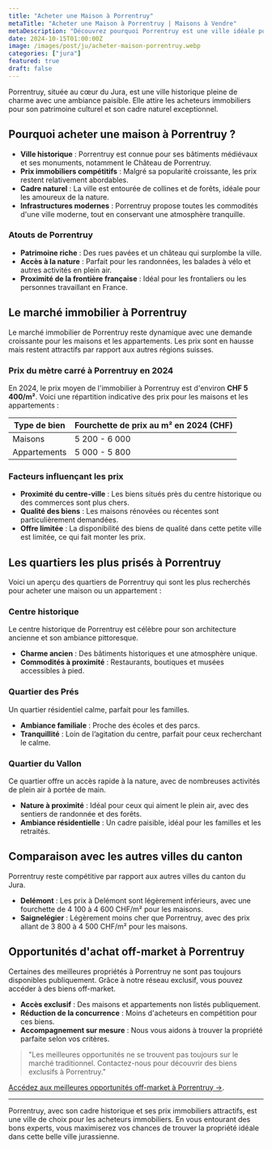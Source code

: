```yaml
---
title: "Acheter une Maison à Porrentruy"
metaTitle: "Acheter une Maison à Porrentruy | Maisons à Vendre"
metaDescription: "Découvrez pourquoi Porrentruy est une ville idéale pour acheter une maison. Explorez le marché immobilier local, les quartiers prisés et nos conseils pour réussir votre achat."
date: 2024-10-15T01:00:00Z
image: /images/post/ju/acheter-maison-porrentruy.webp
categories: ["jura"]
featured: true
draft: false
---
```


Porrentruy, située au cœur du Jura, est une ville historique pleine de charme avec une ambiance paisible. Elle attire les acheteurs immobiliers pour son patrimoine culturel et son cadre naturel exceptionnel. 

## Pourquoi acheter une maison à Porrentruy ?

- **Ville historique** : Porrentruy est connue pour ses bâtiments médiévaux et ses monuments, notamment le Château de Porrentruy.
- **Prix immobiliers compétitifs** : Malgré sa popularité croissante, les prix restent relativement abordables.
- **Cadre naturel** : La ville est entourée de collines et de forêts, idéale pour les amoureux de la nature.
- **Infrastructures modernes** : Porrentruy propose toutes les commodités d'une ville moderne, tout en conservant une atmosphère tranquille.

### Atouts de Porrentruy
- **Patrimoine riche** : Des rues pavées et un château qui surplombe la ville.
- **Accès à la nature** : Parfait pour les randonnées, les balades à vélo et autres activités en plein air.
- **Proximité de la frontière française** : Idéal pour les frontaliers ou les personnes travaillant en France.

## Le marché immobilier à Porrentruy

Le marché immobilier de Porrentruy reste dynamique avec une demande croissante pour les maisons et les appartements. Les prix sont en hausse mais restent attractifs par rapport aux autres régions suisses.

### Prix du mètre carré à Porrentruy en 2024

En 2024, le prix moyen de l'immobilier à Porrentruy est d'environ **CHF 5 400/m²**. Voici une répartition indicative des prix pour les maisons et les appartements :

| Type de bien             | Fourchette de prix au m² en 2024 (CHF) |
|--------------------------|----------------------------------------|
| Maisons                  | 5 200 - 6 000                         |
| Appartements             | 5 000 - 5 800                         |

### Facteurs influençant les prix
- **Proximité du centre-ville** : Les biens situés près du centre historique ou des commerces sont plus chers.
- **Qualité des biens** : Les maisons rénovées ou récentes sont particulièrement demandées.
- **Offre limitée** : La disponibilité des biens de qualité dans cette petite ville est limitée, ce qui fait monter les prix.

## Les quartiers les plus prisés à Porrentruy

Voici un aperçu des quartiers de Porrentruy qui sont les plus recherchés pour acheter une maison ou un appartement :

### Centre historique

Le centre historique de Porrentruy est célèbre pour son architecture ancienne et son ambiance pittoresque.

- **Charme ancien** : Des bâtiments historiques et une atmosphère unique.
- **Commodités à proximité** : Restaurants, boutiques et musées accessibles à pied.

### Quartier des Prés

Un quartier résidentiel calme, parfait pour les familles.

- **Ambiance familiale** : Proche des écoles et des parcs.
- **Tranquillité** : Loin de l’agitation du centre, parfait pour ceux recherchant le calme.

### Quartier du Vallon

Ce quartier offre un accès rapide à la nature, avec de nombreuses activités de plein air à portée de main.

- **Nature à proximité** : Idéal pour ceux qui aiment le plein air, avec des sentiers de randonnée et des forêts.
- **Ambiance résidentielle** : Un cadre paisible, idéal pour les familles et les retraités.

## Comparaison avec les autres villes du canton

Porrentruy reste compétitive par rapport aux autres villes du canton du Jura.

- **Delémont** : Les prix à Delémont sont légèrement inférieurs, avec une fourchette de 4 100 à 4 600 CHF/m² pour les maisons.
- **Saignelégier** : Légèrement moins cher que Porrentruy, avec des prix allant de 3 800 à 4 500 CHF/m² pour les maisons.

## Opportunités d'achat off-market à Porrentruy

Certaines des meilleures propriétés à Porrentruy ne sont pas toujours disponibles publiquement. Grâce à notre réseau exclusif, vous pouvez accéder à des biens off-market.

- **Accès exclusif** : Des maisons et appartements non listés publiquement.
- **Réduction de la concurrence** : Moins d'acheteurs en compétition pour ces biens.
- **Accompagnement sur mesure** : Nous vous aidons à trouver la propriété parfaite selon vos critères.

> "Les meilleures opportunités ne se trouvent pas toujours sur le marché traditionnel. Contactez-nous pour découvrir des biens exclusifs à Porrentruy."

[Accédez aux meilleures opportunités off-market à Porrentruy ->](/contact).

---

Porrentruy, avec son cadre historique et ses prix immobiliers attractifs, est une ville de choix pour les acheteurs immobiliers. En vous entourant des bons experts, vous maximiserez vos chances de trouver la propriété idéale dans cette belle ville jurassienne.
